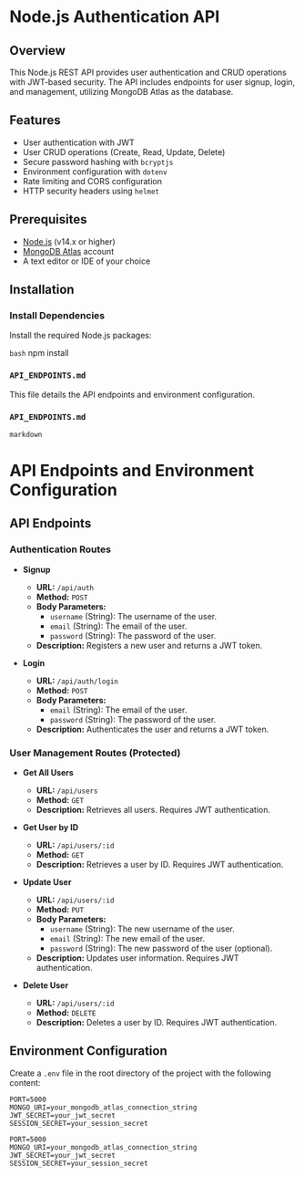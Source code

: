 # Node.js Authentication API

## Overview

This Node.js REST API provides user authentication and CRUD operations with JWT-based security. The API includes endpoints for user signup, login, and management, utilizing MongoDB Atlas as the database.

## Features

- User authentication with JWT
- User CRUD operations (Create, Read, Update, Delete)
- Secure password hashing with `bcryptjs`
- Environment configuration with `dotenv`
- Rate limiting and CORS configuration
- HTTP security headers using `helmet`

## Prerequisites

- [Node.js](https://nodejs.org/) (v14.x or higher)
- [MongoDB Atlas](https://www.mongodb.com/cloud/atlas) account
- A text editor or IDE of your choice

## Installation

### Install Dependencies

Install the required Node.js packages:

```bash```
npm install

###  `API_ENDPOINTS.md`

This file details the API endpoints and environment configuration.


### `API_ENDPOINTS.md`

```markdown```
# API Endpoints and Environment Configuration

## API Endpoints

### Authentication Routes

- **Signup**

  - **URL:** `/api/auth`
  - **Method:** `POST`
  - **Body Parameters:**
    - `username` (String): The username of the user.
    - `email` (String): The email of the user.
    - `password` (String): The password of the user.
  - **Description:** Registers a new user and returns a JWT token.

- **Login**

  - **URL:** `/api/auth/login`
  - **Method:** `POST`
  - **Body Parameters:**
    - `email` (String): The email of the user.
    - `password` (String): The password of the user.
  - **Description:** Authenticates the user and returns a JWT token.

### User Management Routes (Protected)

- **Get All Users**

  - **URL:** `/api/users`
  - **Method:** `GET`
  - **Description:** Retrieves all users. Requires JWT authentication.

- **Get User by ID**

  - **URL:** `/api/users/:id`
  - **Method:** `GET`
  - **Description:** Retrieves a user by ID. Requires JWT authentication.

- **Update User**

  - **URL:** `/api/users/:id`
  - **Method:** `PUT`
  - **Body Parameters:**
    - `username` (String): The new username of the user.
    - `email` (String): The new email of the user.
    - `password` (String): The new password of the user (optional).
  - **Description:** Updates user information. Requires JWT authentication.

- **Delete User**

  - **URL:** `/api/users/:id`
  - **Method:** `DELETE`
  - **Description:** Deletes a user by ID. Requires JWT authentication.

## Environment Configuration

Create a `.env` file in the root directory of the project with the following content:

```env
PORT=5000
MONGO_URI=your_mongodb_atlas_connection_string
JWT_SECRET=your_jwt_secret
SESSION_SECRET=your_session_secret

PORT=5000
MONGO_URI=your_mongodb_atlas_connection_string
JWT_SECRET=your_jwt_secret
SESSION_SECRET=your_session_secret

